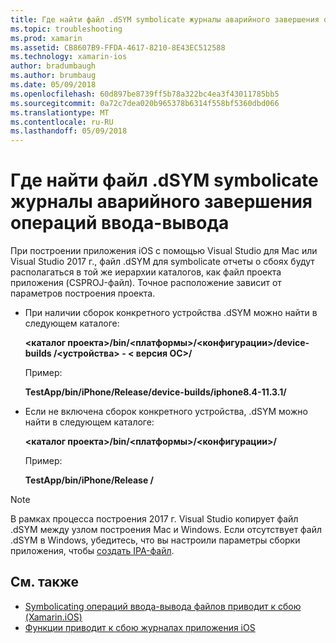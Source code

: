 ```yaml
---
title: Где найти файл .dSYM symbolicate журналы аварийного завершения операций ввода-вывода
ms.topic: troubleshooting
ms.prod: xamarin
ms.assetid: CB8607B9-FFDA-4617-8210-8E43EC512588
ms.technology: xamarin-ios
author: bradumbaugh
ms.author: brumbaug
ms.date: 05/09/2018
ms.openlocfilehash: 60d897be8739ff5b78a322bc4ea3f43011785bb5
ms.sourcegitcommit: 0a72c7dea020b965378b6314f558bf5360dbd066
ms.translationtype: MT
ms.contentlocale: ru-RU
ms.lasthandoff: 05/09/2018
---
```

# <a name="where-can-i-find-the-dsym-file-to-symbolicate-ios-crash-logs"></a>Где найти файл .dSYM symbolicate журналы аварийного завершения операций ввода-вывода

При построении приложения iOS с помощью Visual Studio для Mac или Visual Studio 2017 г., файл .dSYM для symbolicate отчеты о сбоях будут располагаться в той же иерархии каталогов, как файл проекта приложения (CSPROJ-файл). Точное расположение зависит от параметров построения проекта.

- При наличии сборок конкретного устройства .dSYM можно найти в следующем каталоге:

    **&lt;каталог проекта&gt;/bin/&lt;платформы&gt;/&lt;конфигурации&gt;/device-builds /&lt;устройства&gt; - &lt; версия ОС&gt;/**

    Пример:
  
    **TestApp/bin/iPhone/Release/device-builds/iphone8.4-11.3.1/**

- Если не включена сборок конкретного устройства, .dSYM можно найти в следующем каталоге:

    **&lt;каталог проекта&gt;/bin/&lt;платформы&gt;/&lt;конфигурации&gt;/**

    Пример:

    **TestApp/bin/iPhone/Release /**

> [!NOTE]
> В рамках процесса построения 2017 г. Visual Studio копирует файл .dSYM между узлом построения Mac и Windows. Если отсутствует файл .dSYM в Windows, убедитесь, что вы настроили параметры сборки приложения, чтобы [создать IPA-файл](~/ios/deploy-test/app-distribution/ipa-support.md).

## <a name="see-also"></a>См. также

- [Symbolicating операций ввода-вывода файлов приводит к сбою (Xamarin.iOS)](http://jmillerdev.net/symbolicating-ios-crash-files-xamarin-ios/)
- [Функции приводит к сбою журналах приложения iOS](https://www.raywenderlich.com/23704/demystifying-ios-application-crash-logs)

